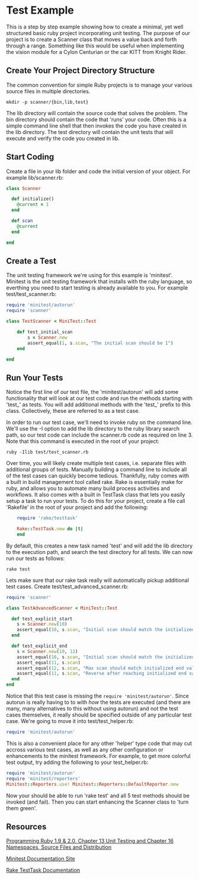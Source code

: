 Test Example
============

This is a step by step example showing how to create a minimal, yet
well structured basic ruby project incorporating unit testing. The
purpose of our project is to create a Scanner class that moves 
a value back and forth through a range. Something like this would 
be useful when implementing the vision module for a Cylon Centurian
or the car KITT from Knight Rider.

Create Your Project Directory Structure
---------------------------------------

The common convention for simple Ruby projects is to manage your
various source files in multiple directories. 

	mkdir -p scanner/{bin,lib,test}

The lib directory will contain the source code that solves the 
problem. The bin directory should contain the code that 'runs' 
your code. Often this is a simple command line shell that then
invokes the code you have created in the lib directory. The 
test directory will contain the unit tests that will execute and
verify the code you created in lib.

Start Coding
------------

Create a file in your lib folder and code the initial version of 
your object. For example lib/scanner.rb:

```ruby
class Scanner

  def initialize()
    @current = 1
  end

  def scan
    @current
  end

end
```

Create a Test
-------------

The unit testing framework we're using for this example is 'minitest'. 
Minitest is the unit testing framework that installs with the ruby
language, so everthing you need to start testing is already available
to you. For example test/test_scanner.rb:

```ruby
require 'minitest/autorun'
require 'scanner'

class TestScanner < MiniTest::Test

    def test_initial_scan
        s = Scanner.new
        assert_equal(1, s.scan, "The initial scan should be 1") 
    end

end
```

Run Your Tests
--------------

Notice the first line of our test file, the 'minitest/autorun' will 
add some functionality that will look at our test code and 
run the methods starting with 'test_' as tests. You will add additional
methods with the 'test_' prefix to this class. Collectively, these 
are referred to as a test case.

In order to run our test case, we'll need to invoke ruby on the
command line. We'll use the -I option to add the lib directory to
the ruby library search path, so our test code can include 
the scanner.rb code as required on line 3. Note that this command is 
executed in the root of your project:

	ruby -Ilib test/test_scanner.rb

Over time, you will likely create multiple test cases, i.e. separate files
with additional groups of tests. Manually 
building a command line to include all of the test cases 
can quickly become tedious. Thankfully, ruby comes with a built 
in build management tool called rake. Rake is essentially 
make for ruby, and allows you to automate many build process
activities and workflows. It also comes with a built in TestTask
class that lets you easily setup a task to run your tests. To do this
for your project, create a file call 'Rakefile' in the root of your project
and add the following:

```ruby
	require 'rake/testtask'

	Rake::TestTask.new do |t|
	end
```

By default, this creates a new task named 'test' and will add 
the lib directory to the execution path, and search the test
directory for all tests. We can now run our tests as follows:

	rake test

Lets make sure that our rake task really will automatically
pickup additional test cases. Create test/test_advanced_scanner.rb:

```ruby
require 'scanner'

class TestAdvancedScanner < MiniTest::Test

  def test_explicit_start
    s = Scanner.new(10)
    assert_equal(10, s.scan, "Initial scan should match the initialized value")
  end

  def test_explicit_end
    s = Scanner.new(10, 12)
    assert_equal(10, s.scan, "Initial scan should match the initialized value")
    assert_equal(11, s.scan)
    assert_equal(12, s.scan, "Max scan should match initialized end value")
    assert_equal(11, s.scan, "Reverse after reaching initialized end value")
  end
end
```

Notice that this test case is missing the ```require 'minitest/autorun'```. Since autorun is really having to to with *how* the tests are executed (and 
there are many, many alternatives to this without using autorun) and not
the test cases themselves, it really should be specified outside of any 
particular test case. We're going to move it into test/test_helper.rb:

```ruby
require 'minitest/autorun'
```
This is also a convenient place for any other 'helper' type code that 
may cut accross various test cases, as well as any other configuration 
or enhancements to the minitest framework. For example, to get more
colorful test output, try adding the following to your test_helper.rb:

```ruby
require 'minitest/autorun'
require 'minitest/reporters'
Minitest::Reporters.use! Minitest::Reporters::DefaultReporter.new
```

Now your should be able to run 'rake test' and all 5 test methods should
be invoked (and fail). Then you can start enhancing the Scanner class
to 'turn them green'.

Resources
---------

[Programming Ruby 1.9 & 2.0, Chapter 13 Unit Testing and Chapter 16 Namespaces, Source Files and Distribution](http://pragprog.com/book/ruby4/programming-ruby-1-9-2-0)

[Minitest Documentation Site](http://docs.seattlerb.org/minitest/)

[Rake TestTask Documentation](http://rake.rubyforge.org/classes/Rake/TestTask.html)



